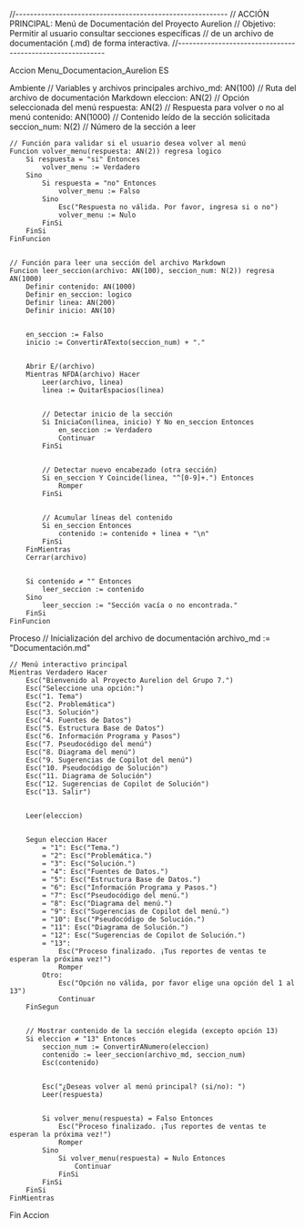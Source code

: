 

//----------------------------------------------------------
// ACCIÓN PRINCIPAL: Menú de Documentación del Proyecto Aurelion
// Objetivo: Permitir al usuario consultar secciones específicas
//           de un archivo de documentación (.md) de forma interactiva.
//----------------------------------------------------------


Accion Menu_Documentacion_Aurelion ES


Ambiente
    // Variables y archivos principales
    archivo_md: AN(100)              // Ruta del archivo de documentación Markdown
    eleccion: AN(2)                  // Opción seleccionada del menú
    respuesta: AN(2)                 // Respuesta para volver o no al menú
    contenido: AN(1000)              // Contenido leído de la sección solicitada
    seccion_num: N(2)                // Número de la sección a leer


    // Función para validar si el usuario desea volver al menú
    Funcion volver_menu(respuesta: AN(2)) regresa logico
        Si respuesta = "si" Entonces
            volver_menu := Verdadero
        Sino
            Si respuesta = "no" Entonces
                volver_menu := Falso
            Sino
                Esc("Respuesta no válida. Por favor, ingresa si o no")
                volver_menu := Nulo
            FinSi
        FinSi
    FinFuncion


    // Función para leer una sección del archivo Markdown
    Funcion leer_seccion(archivo: AN(100), seccion_num: N(2)) regresa AN(1000)
        Definir contenido: AN(1000)
        Definir en_seccion: logico
        Definir linea: AN(200)
        Definir inicio: AN(10)


        en_seccion := Falso
        inicio := ConvertirATexto(seccion_num) + "."


        Abrir E/(archivo)
        Mientras NFDA(archivo) Hacer
            Leer(archivo, linea)
            linea := QuitarEspacios(linea)


            // Detectar inicio de la sección
            Si IniciaCon(linea, inicio) Y No en_seccion Entonces
                en_seccion := Verdadero
                Continuar
            FinSi


            // Detectar nuevo encabezado (otra sección)
            Si en_seccion Y Coincide(linea, "^[0-9]+.") Entonces
                Romper
            FinSi


            // Acumular líneas del contenido
            Si en_seccion Entonces
                contenido := contenido + linea + "\n"
            FinSi
        FinMientras
        Cerrar(archivo)


        Si contenido ≠ "" Entonces
            leer_seccion := contenido
        Sino
            leer_seccion := "Sección vacía o no encontrada."
        FinSi
    FinFuncion


Proceso
    // Inicialización del archivo de documentación
    archivo_md := "Documentación.md"


    // Menú interactivo principal
    Mientras Verdadero Hacer
        Esc("Bienvenido al Proyecto Aurelion del Grupo 7.")
        Esc("Seleccione una opción:")
        Esc("1. Tema")
        Esc("2. Problemática")
        Esc("3. Solución")
        Esc("4. Fuentes de Datos")
        Esc("5. Estructura Base de Datos")
        Esc("6. Información Programa y Pasos")
        Esc("7. Pseudocódigo del menú")
        Esc("8. Diagrama del menú")
        Esc("9. Sugerencias de Copilot del menú")
        Esc("10. Pseudocódigo de Solución")
        Esc("11. Diagrama de Solución")
        Esc("12. Sugerencias de Copilot de Solución")
        Esc("13. Salir")


        Leer(eleccion)


        Segun eleccion Hacer
            = "1": Esc("Tema.")
            = "2": Esc("Problemática.")
            = "3": Esc("Solución.")
            = "4": Esc("Fuentes de Datos.")
            = "5": Esc("Estructura Base de Datos.")
            = "6": Esc("Información Programa y Pasos.")
            = "7": Esc("Pseudocódigo del menú.")
            = "8": Esc("Diagrama del menú.")
            = "9": Esc("Sugerencias de Copilot del menú.")
            = "10": Esc("Pseudocódigo de Solución.")
            = "11": Esc("Diagrama de Solución.")
            = "12": Esc("Sugerencias de Copilot de Solución.")
            = "13":
                Esc("Proceso finalizado. ¡Tus reportes de ventas te esperan la próxima vez!")
                Romper
            Otro:
                Esc("Opción no válida, por favor elige una opción del 1 al 13")
                Continuar
        FinSegun


        // Mostrar contenido de la sección elegida (excepto opción 13)
        Si eleccion ≠ "13" Entonces
            seccion_num := ConvertirANumero(eleccion)
            contenido := leer_seccion(archivo_md, seccion_num)
            Esc(contenido)


            Esc("¿Deseas volver al menú principal? (si/no): ")
            Leer(respuesta)


            Si volver_menu(respuesta) = Falso Entonces
                Esc("Proceso finalizado. ¡Tus reportes de ventas te esperan la próxima vez!")
                Romper
            Sino
                Si volver_menu(respuesta) = Nulo Entonces
                    Continuar
                FinSi
            FinSi
        FinSi
    FinMientras


Fin Accion
